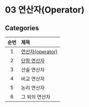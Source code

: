 # 03 연산자(Operator)

## Categories

| 순번 | 제목                                                                                                                                                                                                                                                                      |
| :--: | :------------------------------------------------------------------------------------------------------------------------------------------------------------------------------------------------------------------------------------------------------------------------ |
|  1   | [연산자(operator)](<https://github.com/0xe82de/Study/blob/main/%EC%9E%90%EB%B0%94%EC%9D%98%20%EC%A0%95%EC%84%9D/03%20%EC%97%B0%EC%82%B0%EC%9E%90(Operator)/1.%20%EC%97%B0%EC%82%B0%EC%9E%90(operator).md>)                                                                |
|  2   | [단항 연산자](<https://github.com/0xe82de/Study/blob/main/%EC%9E%90%EB%B0%94%EC%9D%98%20%EC%A0%95%EC%84%9D/03%20%EC%97%B0%EC%82%B0%EC%9E%90(Operator)/2.%20%EB%8B%A8%ED%95%AD%20%EC%97%B0%EC%82%B0%EC%9E%90.md#21-%EC%A6%9D%EA%B0%90-%EC%97%B0%EC%82%B0%EC%9E%90------->) |
|  3   | 산술 연산자                                                                                                                                                                                                                                                               |
|  4   | 비교 연산자                                                                                                                                                                                                                                                               |
|  5   | 논리 연산자                                                                                                                                                                                                                                                               |
|  6   | 그 외의 연산자                                                                                                                                                                                                                                                            |
